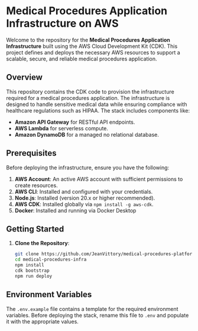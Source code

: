 # Medical Procedures Application Infrastructure on AWS

Welcome to the repository for the **Medical Procedures Application Infrastructure** built using the AWS Cloud Development Kit (CDK). This project defines and deploys the necessary AWS resources to support a scalable, secure, and reliable medical procedures application.

## Overview

This repository contains the CDK code to provision the infrastructure required for a medical procedures application. The infrastructure is designed to handle sensitive medical data while ensuring compliance with healthcare regulations such as HIPAA. The stack includes components like:

- **Amazon API Gateway** for RESTful API endpoints.
- **AWS Lambda** for serverless compute.
- **Amazon DynamoDB** for a managed no relational database.

## Prerequisites

Before deploying the infrastructure, ensure you have the following:

1. **AWS Account**: An active AWS account with sufficient permissions to create resources.
2. **AWS CLI**: Installed and configured with your credentials.
3. **Node.js**: Installed (version 20.x or higher recommended).
4. **AWS CDK**: Installed globally via `npm install -g aws-cdk`.
5. **Docker**: Installed and running via Docker Desktop

## Getting Started

1. **Clone the Repository**:
   ```bash
   git clone https://github.com/JeanVittory/medical-procedures-platform-backend.git
   cd medical-procedures-infra
   npm install
   cdk bootstrap
   npm run deploy
   ```

## Environment Variables

The `.env.example` file contains a template for the required environment variables. Before deploying the stack, rename this file to `.env` and populate it with the appropriate values.
